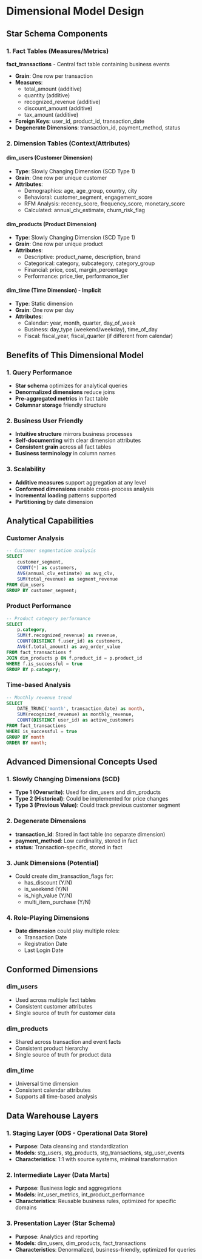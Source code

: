 # Dimensional Model Design

## Star Schema Components

### 1. Fact Tables (Measures/Metrics)
**fact_transactions** - Central fact table containing business events
- **Grain**: One row per transaction
- **Measures**: 
  - total_amount (additive)
  - quantity (additive)
  - recognized_revenue (additive)
  - discount_amount (additive)
  - tax_amount (additive)
- **Foreign Keys**: user_id, product_id, transaction_date
- **Degenerate Dimensions**: transaction_id, payment_method, status

### 2. Dimension Tables (Context/Attributes)

#### dim_users (Customer Dimension)
- **Type**: Slowly Changing Dimension (SCD Type 1)
- **Grain**: One row per unique customer
- **Attributes**:
  - Demographics: age, age_group, country, city
  - Behavioral: customer_segment, engagement_score
  - RFM Analysis: recency_score, frequency_score, monetary_score
  - Calculated: annual_clv_estimate, churn_risk_flag

#### dim_products (Product Dimension)  
- **Type**: Slowly Changing Dimension (SCD Type 1)
- **Grain**: One row per unique product
- **Attributes**:
  - Descriptive: product_name, description, brand
  - Categorical: category, subcategory, category_group
  - Financial: price, cost, margin_percentage
  - Performance: price_tier, performance_tier

#### dim_time (Time Dimension) - Implicit
- **Type**: Static dimension
- **Grain**: One row per day
- **Attributes**:
  - Calendar: year, month, quarter, day_of_week
  - Business: day_type (weekend/weekday), time_of_day
  - Fiscal: fiscal_year, fiscal_quarter (if different from calendar)

## Benefits of This Dimensional Model

### 1. Query Performance
- **Star schema** optimizes for analytical queries
- **Denormalized dimensions** reduce joins
- **Pre-aggregated metrics** in fact table
- **Columnar storage** friendly structure

### 2. Business User Friendly
- **Intuitive structure** mirrors business processes
- **Self-documenting** with clear dimension attributes
- **Consistent grain** across all fact tables
- **Business terminology** in column names

### 3. Scalability
- **Additive measures** support aggregation at any level
- **Conformed dimensions** enable cross-process analysis
- **Incremental loading** patterns supported
- **Partitioning** by date dimension

## Analytical Capabilities

### Customer Analysis
```sql
-- Customer segmentation analysis
SELECT 
    customer_segment,
    COUNT(*) as customers,
    AVG(annual_clv_estimate) as avg_clv,
    SUM(total_revenue) as segment_revenue
FROM dim_users
GROUP BY customer_segment;
```

### Product Performance
```sql
-- Product category performance
SELECT 
    p.category,
    SUM(f.recognized_revenue) as revenue,
    COUNT(DISTINCT f.user_id) as customers,
    AVG(f.total_amount) as avg_order_value
FROM fact_transactions f
JOIN dim_products p ON f.product_id = p.product_id
WHERE f.is_successful = true
GROUP BY p.category;
```

### Time-based Analysis
```sql
-- Monthly revenue trend
SELECT 
    DATE_TRUNC('month', transaction_date) as month,
    SUM(recognized_revenue) as monthly_revenue,
    COUNT(DISTINCT user_id) as active_customers
FROM fact_transactions
WHERE is_successful = true
GROUP BY month
ORDER BY month;
```

## Advanced Dimensional Concepts Used

### 1. Slowly Changing Dimensions (SCD)
- **Type 1 (Overwrite)**: Used for dim_users and dim_products
- **Type 2 (Historical)**: Could be implemented for price changes
- **Type 3 (Previous Value)**: Could track previous customer segment

### 2. Degenerate Dimensions
- **transaction_id**: Stored in fact table (no separate dimension)
- **payment_method**: Low cardinality, stored in fact
- **status**: Transaction-specific, stored in fact

### 3. Junk Dimensions (Potential)
- Could create dim_transaction_flags for:
  - has_discount (Y/N)
  - is_weekend (Y/N)
  - is_high_value (Y/N)
  - multi_item_purchase (Y/N)

### 4. Role-Playing Dimensions
- **Date dimension** could play multiple roles:
  - Transaction Date
  - Registration Date
  - Last Login Date

## Conformed Dimensions

### dim_users
- Used across multiple fact tables
- Consistent customer attributes
- Single source of truth for customer data

### dim_products  
- Shared across transaction and event facts
- Consistent product hierarchy
- Single source of truth for product data

### dim_time
- Universal time dimension
- Consistent calendar attributes
- Supports all time-based analysis

## Data Warehouse Layers

### 1. Staging Layer (ODS - Operational Data Store)
- **Purpose**: Data cleansing and standardization
- **Models**: stg_users, stg_products, stg_transactions, stg_user_events
- **Characteristics**: 1:1 with source systems, minimal transformation

### 2. Intermediate Layer (Data Marts)
- **Purpose**: Business logic and aggregations
- **Models**: int_user_metrics, int_product_performance
- **Characteristics**: Reusable business rules, optimized for specific domains

### 3. Presentation Layer (Star Schema)
- **Purpose**: Analytics and reporting
- **Models**: dim_users, dim_products, fact_transactions
- **Characteristics**: Denormalized, business-friendly, optimized for queries